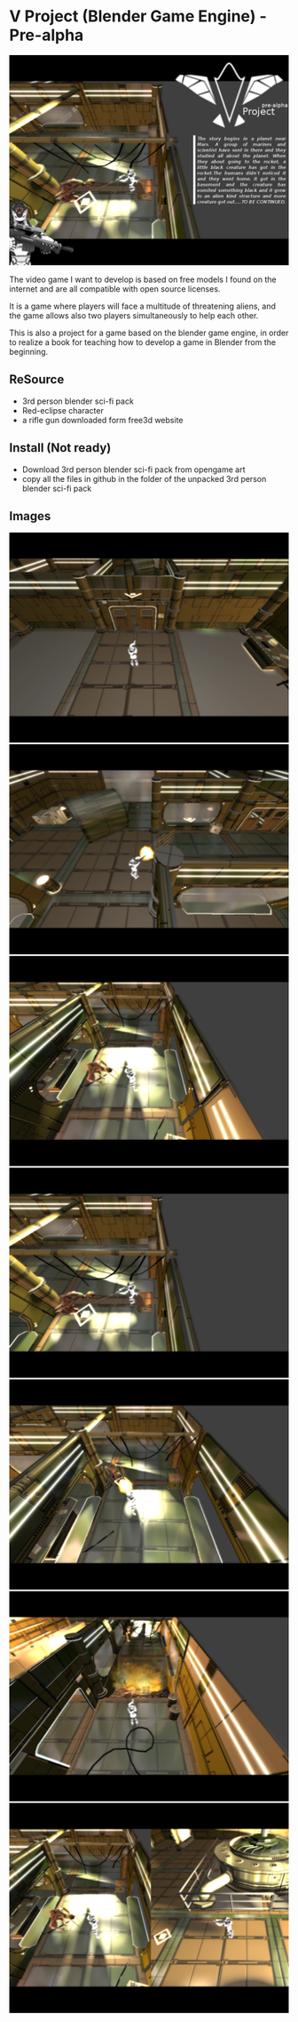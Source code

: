 # V Project (Blender Game Engine) - Pre-alpha
![images](https://raw.githubusercontent.com/shashex/vproject-blender-game-/master/story.png)

The video game I want to develop is based on free models I found on the internet and are all compatible with open source licenses.

It is a game where players will face a multitude of threatening aliens, and the game allows also two players simultaneously to help each other.

This is also a project for a game based on the blender game engine, in order to realize a book for teaching how to develop a game in Blender from the beginning.

## ReSource
- 3rd person blender sci-fi pack
- Red-eclipse character
- a rifle gun downloaded form free3d website

## Install (Not ready)

- Download 3rd person blender sci-fi pack from opengame art
- copy all the files in github in the folder of the unpacked 3rd person blender sci-fi pack

## Images
![images](https://raw.githubusercontent.com/shashex/vproject-blender-game-/master/0.png)
![images](https://raw.githubusercontent.com/shashex/vproject-blender-game-/master/1.png)
![images](https://raw.githubusercontent.com/shashex/vproject-blender-game-/master/6.png)
![images](https://raw.githubusercontent.com/shashex/vproject-blender-game-/master/8.png)
![images](https://raw.githubusercontent.com/shashex/vproject-blender-game-/master/10.png)
![images](https://raw.githubusercontent.com/shashex/vproject-blender-game-/master/11.png)
![images](https://raw.githubusercontent.com/shashex/vproject-blender-game-/master/dual.png)
